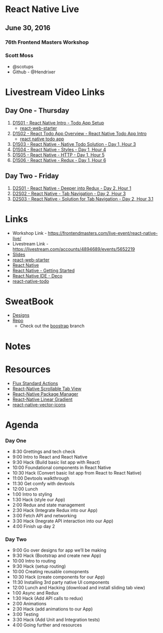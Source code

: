 # React Native Live

## June 30, 2016

### 76th Frontend Masters Workshop

### Scott Moss

* @scotups
* Github - @Hendrixer


# Livestream Video Links

## Day One - Thursday

1. [D1S01 - React Native Intro - Todo App Setup](https://livestream.com/accounts/4894689/events/5652219/videos/128211904)
    * [react-web-starter](https://github.com/FrontendMasters/react-web-starter)
1. [D1S02 - React Todo App Overview - React Native Todo App Intro](https://livestream.com/accounts/4894689/events/5652219/videos/128217150)
    * [react native todo app](https://github.com/FrontendMasters/react-native-todo)
2. [D1S03 - React Native - Native Todo Solution - Day 1, Hour 3](https://livestream.com/accounts/4894689/events/5652219/videos/128223858)
3. [D1S04 - React Native - Styles - Day 1, Hour 4](https://livestream.com/accounts/4894689/events/5652219/videos/128234271)
4. [D1S05 - React Native - HTTP - Day 1, Hour 5](https://livestream.com/accounts/4894689/events/5652219/videos/128237199)
5. [D1S06 - React Native - Redux - Day 1, Hour 6](https://livestream.com/accounts/4894689/events/5652219/videos/128244260)

## Day Two - Friday

1. [D2S01 - React Native - Deeper into Redux - Day 2, Hour 1](https://livestream.com/accounts/4894689/events/5652219/videos/128312911)
2. [D2S02 - React Native - Tab Navigation - Day 2, Hour 3](https://livestream.com/accounts/4894689/events/5652219/videos/128322165)
3. [D2S03 - React Native - Solution for Tab Navigation - Day 2, Hour 3.1](https://livestream.com/accounts/4894689/events/5652219/videos/128327063)


# Links

* Workshop Link - https://frontendmasters.com/live-event/react-native-live/
* Livestream Link - https://livestream.com/accounts/4894689/events/5652219
* [Slides](https://docs.google.com/presentation/d/18gCaTdcF9Hd7RPtVYdF8y52pPyLL3dwR5odxWLpZAkQ/edit?usp=sharing)
* [react-web-starter](https://github.com/FrontendMasters/react-web-starter)
* [React Native](https://facebook.github.io/react-native)
* [React Native - Getting Started](https://facebook.github.io/react-native/docs/getting-started.html)
* [React Native IDE - Deco](https://www.decosoftware.com/)
* [react-native-todo](https://github.com/FrontendMasters/react-native-todo)


# SweatBook

* [Designs](https://projects.invisionapp.com/share/N27U0U08C#/screens/170997132_Home)
* [Repo](https://github.com/FrontendMasters/sweat-book/)
  * Check out the [boostrap](https://github.com/FrontendMasters/sweat-book/tree/bootstrap) branch

# Notes


# Resources

* [Flux Standard Actions](https://github.com/acdlite/flux-standard-action)
* [React-Native Scrollable Tab View](https://github.com/skv-headless/react-native-scrollable-tab-view)
* [React-Native Package Manager](https://www.npmjs.com/package/rnpm)
* [React-Native Linear Gradient](https://github.com/brentvatne/react-native-linear-gradient)
* [react-native-vector-icons](https://www.npmjs.com/package/react-native-vector-icons)

# Agenda

### Day One

* 8:30    Grettings and tech check
* 9:00    Intro to React and React Native
* 9:30    Hack (Build basic list app with React)
* 10:00   Foundational components in React Native
* 10:30   Hack (Convert basic list app from React to React Native)
* 11:00   Devtools walkthrough
* 11:30   Get comfy with devtools
* 12:00   Lunch
* 1:00    Intro to styling
* 1:30    Hack (style our App)
* 2:00    Redux and state management
* 2:30    Hack (Integrate Redux into our App)
* 3:00    Fetch API and networking
* 3:30    Hack (Inegrate API interaction into our App)
* 4:00    Finish up day 2


### Day Two

* 9:00    Go over designs for app we’ll be making
* 9:30    Hack (Bootstrap and create new App)
* 10:00   Intro to routing
* 9:30    Hack (setup routing)
* 10:00   Creating reusable comopnents
* 10:30   Hack (create components for our App)
* 11:30   Installing 3rd party native UI components
* 12:00   Lunch and Hacking (download and install sliding tab view)
* 1:00    Async and Redux
* 1:30    Hack (Add API calls to redux)
* 2:00    Animations
* 2:30    Hack (add animations to our App)
* 3:00    Testing
* 3:30    Hack (Add Unit and Integration tests)
* 4:00    Going further and resources
